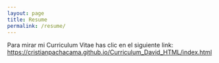 ```yaml
---
layout: page
title: Resume
permalink: /resume/
---
```


Para mirar mi Curriculum Vitae has clic en el siguiente link: https://cristianpachacama.github.io/Curriculum_David_HTML/index.html
